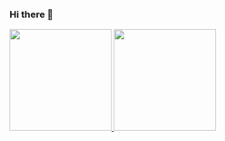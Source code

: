 ### Hi there 👋

<div>
  <a href="https://github.com/medeiroslucass">
  <img height="180em" src="https://github-readme-stats.vercel.app/api?username=medeiroslucass&show_icons=true&theme=dracula&include_all_commits=true&count_private=true"/>
  <img height="180em" src="https://github-readme-stats.vercel.app/api/top-langs/?username=medeiroslucass&layout=compact&langs_count=7&theme=dracula"/>
</div>
